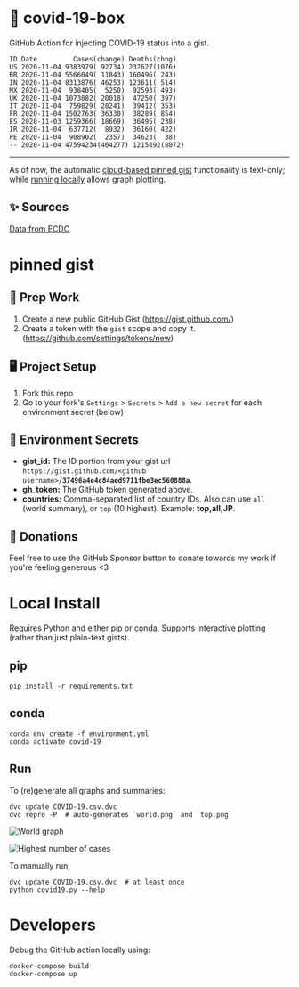 # 🏥 covid-19-box

GitHub Action for injecting COVID-19 status into a gist.

```
ID Date         Cases(change) Deaths(chng)
US 2020-11-04 9383979( 92734) 232627(1076)
BR 2020-11-04 5566049( 11843) 160496( 243)
IN 2020-11-04 8313876( 46253) 123611( 514)
MX 2020-11-04  938405(  5250)  92593( 493)
UK 2020-11-04 1073882( 20018)  47250( 397)
IT 2020-11-04  759829( 28241)  39412( 353)
FR 2020-11-04 1502763( 36330)  38289( 854)
ES 2020-11-03 1259366( 18669)  36495( 238)
IR 2020-11-04  637712(  8932)  36160( 422)
PE 2020-11-04  908902(  2357)  34623(  38)
-- 2020-11-04 47594234(464277) 1215892(8072)
```

---

As of now, the automatic [cloud-based pinned gist](#pinned-gist) functionality is text-only;
while [running locally](#local-install) allows graph plotting.

## ✨ Sources

[Data from ECDC](https://www.ecdc.europa.eu/en/publications-data/download-todays-data-geographic-distribution-covid-19-cases-worldwide)

# pinned gist

## 🎒 Prep Work
1. Create a new public GitHub Gist (https://gist.github.com/)
1. Create a token with the `gist` scope and copy it. (https://github.com/settings/tokens/new)

## 🖥 Project Setup
1. Fork this repo
1. Go to your fork's `Settings` > `Secrets` > `Add a new secret` for each environment secret (below)

## 🤫 Environment Secrets
- **gist_id:** The ID portion from your gist url `https://gist.github.com/<github username>/`**`37496a4e4c84aed9711fbe3ec560888a`**.
- **gh_token:** The GitHub token generated above.
- **countries:** Comma-separated list of country IDs. Also can use `all` (world summary), or `top` (10 highest). Example: **top,all,JP**.

## 💸 Donations

Feel free to use the GitHub Sponsor button to donate towards my work if you're feeling generous <3

# Local Install

Requires Python and either pip or conda. Supports interactive plotting (rather than just plain-text gists).

## pip

```
pip install -r requirements.txt
```

## conda

```
conda env create -f environment.yml
conda activate covid-19
```

## Run

To (re)generate all graphs and summaries:

```
dvc update COVID-19.csv.dvc
dvc repro -P  # auto-generates `world.png` and `top.png`
```

![World graph](world.png)

![Highest number of cases](top.png)

To manually run,

```
dvc update COVID-19.csv.dvc  # at least once
python covid19.py --help
```

# Developers

Debug the GitHub action locally using:

```
docker-compose build
docker-compose up
```
